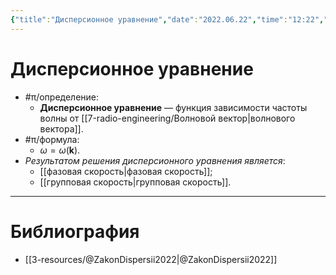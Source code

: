 ```yaml
---
{"title":"Дисперсионное уравнение","date":"2022.06.22","time":"12:22","aliases":["закон дисперсии","дисперсионное соотношение"],"tags":["электродинамика","ммпэд"],"dg-publish":true,"permalink":"/7-radio-engineering/dispersionnoe-uravnenie/","dgPassFrontmatter":true}
---
```



# Дисперсионное уравнение

- #π/определение:
	- **Дисперсионное уравнение** — функция зависимости частоты волны от [[7-radio-engineering/Волновой вектор\|волнового вектора]].
- #π/формула:
	- $\omega=\omega(\mathbf{k})$.
- *Результатом решения дисперсионного уравнения является*:
	- [[фазовая скорость\|фазовая скорость]];
	- [[групповая скорость\|групповая скорость]].

---

# Библиография

- [[3-resources/@ZakonDispersii2022\|@ZakonDispersii2022]]